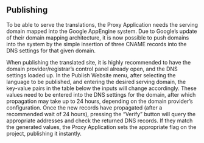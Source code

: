 Publishing
----------

To be able to serve the translations, the Proxy Application needs the serving domain mapped into the Google AppEngine system. Due to Google’s update of their domain mapping architecture, it is now possible to push domains into the system by the simple insertion of three CNAME records into the DNS settings for that given domain.

When publishing the translated site, it is highly recommended to have the domain provider/registrar’s control panel already open, and the DNS settings loaded up. In the Publish Website menu, after selecting the language to be published, and entering the desired serving domain, the key-value pairs in the table below the inputs will change accordingly. These values need to be entered into the DNS settings for the domain, after which propagation may take up to 24 hours, depending on the domain provider’s configuration. Once the new records have propagated (after a recommended wait of 24 hours), pressing the “Verify” button will query the appropriate addresses and check the returned DNS records. If they match the generated values, the Proxy Application sets the appropriate flag on the project, publishing it instantly.

